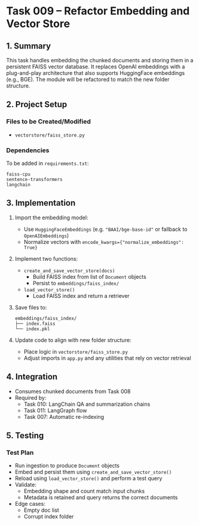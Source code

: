 
# Task 009 – Refactor Embedding and Vector Store

## 1. Summary

This task handles embedding the chunked documents and storing them in a persistent FAISS vector database. It replaces OpenAI embeddings with a plug-and-play architecture that also supports HuggingFace embeddings (e.g., BGE). The module will be refactored to match the new folder structure.

## 2. Project Setup

### Files to be Created/Modified
- `vectorstore/faiss_store.py`

### Dependencies
To be added in `requirements.txt`:
```
faiss-cpu
sentence-transformers
langchain
```

## 3. Implementation

1. Import the embedding model:
   - Use `HuggingFaceEmbeddings` (e.g. `"BAAI/bge-base-id"` or fallback to `OpenAIEmbeddings`)
   - Normalize vectors with `encode_kwargs={"normalize_embeddings": True}`

2. Implement two functions:
   - `create_and_save_vector_store(docs)`
     - Build FAISS index from list of `Document` objects
     - Persist to `embeddings/faiss_index/`
   - `load_vector_store()`
     - Load FAISS index and return a retriever

3. Save files to:
   ```
   embeddings/faiss_index/
   ├── index.faiss
   └── index.pkl
   ```

4. Update code to align with new folder structure:
   - Place logic in `vectorstore/faiss_store.py`
   - Adjust imports in `app.py` and any utilities that rely on vector retrieval

## 4. Integration

- Consumes chunked documents from Task 008
- Required by:
  - Task 010: LangChain QA and summarization chains
  - Task 011: LangGraph flow
  - Task 007: Automatic re-indexing

## 5. Testing

### Test Plan

- Run ingestion to produce `Document` objects
- Embed and persist them using `create_and_save_vector_store()`
- Reload using `load_vector_store()` and perform a test query
- Validate:
  - Embedding shape and count match input chunks
  - Metadata is retained and query returns the correct documents
- Edge cases:
  - Empty doc list
  - Corrupt index folder
